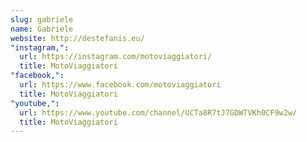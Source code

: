 ```yaml
---
slug: gabriele
name: Gabriele
website: http://destefanis.eu/
"instagram,":
  url: https://instagram.com/motoviaggiatori/
  title: MotoViaggiatori
"facebook,":
  url: https://www.facebook.com/motoviaggiatori
  title: MotoViaggiatori
"youtube,":
  url: https://www.youtube.com/channel/UCTa8R7tJ7GDWTVKh0CF9w2w/
  title: MotoViaggiatori
---
```

